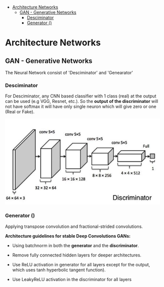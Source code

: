 <!--ts-->
   * [Architecture Networks](#architecture-networks)
      * [GAN - Generative Networks](#gan---generative-networks)
         * [Desciminator](#desciminator)
         * [Generator ()](#generator-)

<!-- Added by: gil_diy, at: Thu 10 Feb 2022 11:40:59 IST -->

<!--te-->

# Architecture Networks

## GAN - Generative Networks

The Neural Network consist of 'Desciminator' and 'Genearator'

### Desciminator 

For Desciminator, any CNN based classifier with 1 class (real) at the output
can be used (e.g VGG, Resnet, etc.).
So the **output of the discriminator** will not have softmax it will have only single neuron which will give zero or one (Real or Fake).


<p align="center"> <!-- style="width:400px;" -->
  <img src="images/neural-networks-architectures/GAN-descriminator.jpg" title="tool tip here">
</p>


### Generator ()

Applying transpose convolution and fractional-strided convolutions.


**Architecture guidelines for stable Deep Convolutions GANs:**


* Using batchnorm in both the **generator** and the **discriminator**.

* Remove fully connected hidden layers for deeper architectures.

* Use ReLU activation in generator for all layers except for the output, which uses tanh hyperbolic tangent function).

* Use LeakyReLU activation in the discriminator for all layers